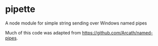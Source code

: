 # pipette
A node module for simple string sending over Windows named pipes

Much of this code was adapted from https://github.com/Arcath/named-pipes.
